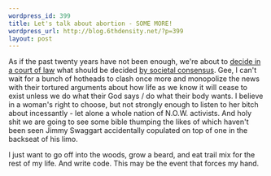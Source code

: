 ```yaml
--- 
wordpress_id: 399
title: Let's talk about abortion - SOME MORE!
wordpress_url: http://blog.6thdensity.net/?p=399
layout: post
---
```

<p>As if the past twenty years have not been enough, we're about to <a href="http://news.yahoo.com/s/nm/20060223/pl_nm/rights_abortion_dc">decide in a court of law</a> what should be decided <a href="http://www.moonbatty.com/blog/2006/01/31/like-hell-its-not-about-abortion/#comment-6868">by societal consensus</a>.  Gee, I can't wait for a bunch of hotheads to clash once more and monopolize the news with their tortured arguments about how life as we know it will cease to exist unless we do what their God says / do what their body wants.  I believe in a woman's right to choose, but not strongly enough to listen to her bitch about incessantly - let alone a whole nation of N.O.W. activists.  And holy shit we are going to see some bible thumping the likes of which haven't been seen Jimmy Swaggart accidentally copulated on top of one in the backseat of his limo.</p><p>I just want to go off into the woods, grow a beard, and eat trail mix for the rest of my life.  And write code.  This may be the event that forces my hand.</p>
